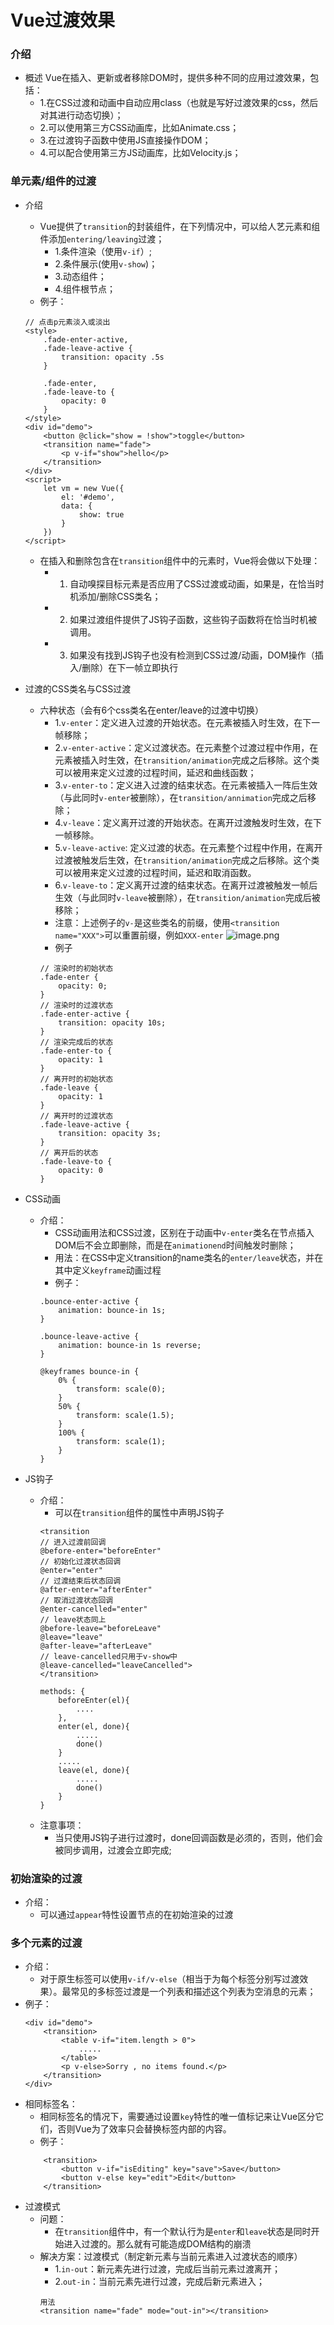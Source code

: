 # Vue过渡效果

### 介绍
- 概述
Vue在插入、更新或者移除DOM时，提供多种不同的应用过渡效果，包括：
    - 1.在CSS过渡和动画中自动应用class（也就是写好过渡效果的css，然后对其进行动态切换）；
    - 2.可以使用第三方CSS动画库，比如Animate.css；
    - 3.在过渡钩子函数中使用JS直接操作DOM；
    - 4.可以配合使用第三方JS动画库，比如Velocity.js；

### 单元素/组件的过渡
- 介绍
    - Vue提供了`transition`的封装组件，在下列情况中，可以给人艺元素和组件添加`entering/leaving`过渡；
        - 1.条件渲染（使用`v-if`）;
        - 2.条件展示(使用`v-show`)；
        - 3.动态组件；
        - 4.组件根节点；
    - 例子：
    ```
    // 点击p元素淡入或淡出
    <style>
        .fade-enter-active,
        .fade-leave-active {
            transition: opacity .5s
        }
        
        .fade-enter,
        .fade-leave-to {
            opacity: 0
        }
    </style>
    <div id="demo">
        <button @click="show = !show">toggle</button>
        <transition name="fade">
            <p v-if="show">hello</p>
        </transition>
    </div>
    <script>
        let vm = new Vue({
            el: '#demo',
            data: {
                show: true
            }
        })
    </script>
    ```
    - 在插入和删除包含在`transition`组件中的元素时，Vue将会做以下处理：
        - 1. 自动嗅探目标元素是否应用了CSS过渡或动画，如果是，在恰当时机添加/删除CSS类名；
        - 2. 如果过渡组件提供了JS钩子函数，这些钩子函数将在恰当时机被调用。
        - 3. 如果没有找到JS钩子也没有检测到CSS过渡/动画，DOM操作（插入/删除）在下一帧立即执行

- 过渡的CSS类名与CSS过渡
    - 六种状态（会有6个css类名在enter/leave的过渡中切换）
        - 1.`v-enter`：定义进入过渡的开始状态。在元素被插入时生效，在下一帧移除；
        - 2.`v-enter-active`：定义过渡状态。在元素整个过渡过程中作用，在元素被插入时生效，在`transition/animation`完成之后移除。这个类可以被用来定义过渡的过程时间，延迟和曲线函数；
        - 3.`v-enter-to`：定义进入过渡的结束状态。在元素被插入一阵后生效（与此同时`v-enter`被删除），在`transition/annimation`完成之后移除；
        - 4.`v-leave`：定义离开过渡的开始状态。在离开过渡触发时生效，在下一帧移除。
        - 5.`v-leave-active`: 定义过渡的状态。在元素整个过程中作用，在离开过渡被触发后生效，在`transition/animation`完成之后移除。这个类可以被用来定义过渡的过程时间，延迟和取消函数。
        - 6.`v-leave-to`：定义离开过渡的结束状态。在离开过渡被触发一帧后生效（与此同时`v-leave`被删除），在`transition/animation`完成后被移除；
        - 注意：上述例子的`v-`是这些类名的前缀，使用`<transition name="XXX">`可以重置前缀，例如`XXX-enter`
![image.png](http://upload-images.jianshu.io/upload_images/3360875-2f35da020017a29f.png?imageMogr2/auto-orient/strip%7CimageView2/2/w/1240)
        - 例子
        ```
        // 渲染时的初始状态
        .fade-enter {
            opacity: 0;
        }
        // 渲染时的过渡状态
        .fade-enter-active {
            transition: opacity 10s;
        }
        // 渲染完成后的状态
        .fade-enter-to {
            opacity: 1
        }
        // 离开时的初始状态
        .fade-leave {
            opacity: 1
        }
        // 离开时的过渡状态
        .fade-leave-active {
            transition: opacity 3s;
        }
        // 离开后的状态
        .fade-leave-to {
            opacity: 0
        }
        ```

- CSS动画
    - 介绍：
        - CSS动画用法和CSS过渡，区别在于动画中`v-enter`类名在节点插入DOM后不会立即删除，而是在`animationend`时间触发时删除；
        - 用法：在CSS中定义transition的name类名的`enter/leave`状态，并在其中定义`keyframe`动画过程
        - 例子：
        ```
        .bounce-enter-active {
            animation: bounce-in 1s;
        }
        
        .bounce-leave-active {
            animation: bounce-in 1s reverse;
        }
        
        @keyframes bounce-in {
            0% {
                transform: scale(0);
            }
            50% {
                transform: scale(1.5);
            }
            100% {
                transform: scale(1);
            }
        }
        ```
- JS钩子
    - 介绍：
        - 可以在`transition`组件的属性中声明JS钩子
        ```
        <transition
        // 进入过渡前回调
        @before-enter="beforeEnter"
        // 初始化过渡状态回调
        @enter="enter"
        // 过渡结束后状态回调
        @after-enter="afterEnter"
        // 取消过渡状态回调
        @enter-cancelled="enter"
        // leave状态同上
        @before-leave="beforeLeave"
        @leave="leave"
        @after-leave="afterLeave"
        // leave-cancelled只用于v-show中
        @leave-cancelled="leaveCancelled">
        </transition>

        methods: {
            beforeEnter(el){
                ....
            },
            enter(el, done){
                .....
                done()
            }
            .....
            leave(el, done){
                .....
                done()
            }
        }
        ```
    - 注意事项：
        - 当只使用JS钩子进行过渡时，done回调函数是必须的，否则，他们会被同步调用，过渡会立即完成;


### 初始渲染的过渡
- 介绍：
    - 可以通过`appear`特性设置节点的在初始渲染的过渡

### 多个元素的过渡
- 介绍：
    - 对于原生标签可以使用`v-if/v-else`（相当于为每个标签分别写过渡效果）。最常见的多标签过渡是一个列表和描述这个列表为空消息的元素；
- 例子：
    ```
    <div id="demo">
        <transition>
            <table v-if="item.length > 0">
                .....
            </table>
            <p v-else>Sorry , no items found.</p>
        </transition>
    </div>
    ```
- 相同标签名：
    - 相同标签名的情况下，需要通过设置`key`特性的唯一值标记来让Vue区分它们，否则Vue为了效率只会替换标签内部的内容。
    - 例子：
    ```
        <transition>
            <button v-if="isEditing" key="save">Save</button>
            <button v-else key="edit">Edit</button>
        </transition>
    ```
- 过渡模式
    - 问题：
        - 在`transition`组件中，有一个默认行为是`enter`和`leave`状态是同时开始进入过渡的。那么就有可能造成DOM结构的崩溃
    - 解决方案：过渡模式（制定新元素与当前元素进入过渡状态的顺序）
        - 1.`in-out`：新元素先进行过渡，完成后当前元素过渡离开；
        - 2.`out-in`：当前元素先进行过渡，完成后新元素进入；
        ```
        用法
        <transition name="fade" mode="out-in"></transition>
        ```